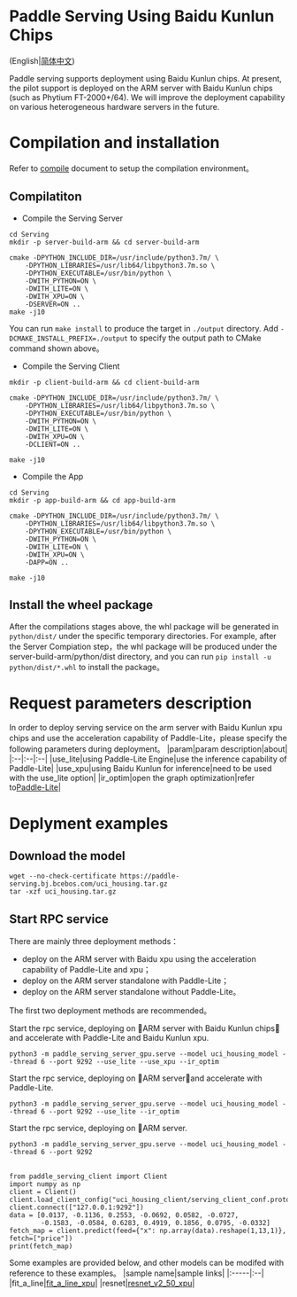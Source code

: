 # Paddle Serving Using Baidu Kunlun Chips
(English|[简体中文](./BAIDU_KUNLUN_XPU_SERVING_CN.md))

Paddle serving supports deployment using Baidu Kunlun chips. At present, the pilot support is deployed on the ARM server with Baidu Kunlun chips
 (such as Phytium FT-2000+/64). We will improve
 the deployment capability on various heterogeneous hardware servers in the future. 

# Compilation and installation
Refer to [compile](COMPILE.md) document to setup the compilation environment。
## Compilatiton
* Compile the Serving Server
```
cd Serving
mkdir -p server-build-arm && cd server-build-arm

cmake -DPYTHON_INCLUDE_DIR=/usr/include/python3.7m/ \
    -DPYTHON_LIBRARIES=/usr/lib64/libpython3.7m.so \
    -DPYTHON_EXECUTABLE=/usr/bin/python \
    -DWITH_PYTHON=ON \
    -DWITH_LITE=ON \
    -DWITH_XPU=ON \
    -DSERVER=ON ..
make -j10
```
You can run `make install` to produce the target in `./output` directory. Add `-DCMAKE_INSTALL_PREFIX=./output` to specify the output path to CMake command shown above。
* Compile the Serving Client
```
mkdir -p client-build-arm && cd client-build-arm

cmake -DPYTHON_INCLUDE_DIR=/usr/include/python3.7m/ \
    -DPYTHON_LIBRARIES=/usr/lib64/libpython3.7m.so \
    -DPYTHON_EXECUTABLE=/usr/bin/python \
    -DWITH_PYTHON=ON \
    -DWITH_LITE=ON \
    -DWITH_XPU=ON \
    -DCLIENT=ON ..

make -j10
```
* Compile the App
```
cd Serving 
mkdir -p app-build-arm && cd app-build-arm

cmake -DPYTHON_INCLUDE_DIR=/usr/include/python3.7m/ \
    -DPYTHON_LIBRARIES=/usr/lib64/libpython3.7m.so \
    -DPYTHON_EXECUTABLE=/usr/bin/python \
    -DWITH_PYTHON=ON \
    -DWITH_LITE=ON \
    -DWITH_XPU=ON \
    -DAPP=ON ..

make -j10
```
## Install the wheel package
After the compilations stages above, the whl package will be generated in ```python/dist/``` under the specific temporary directories.
For example, after the Server Compiation step，the whl package will be produced under the server-build-arm/python/dist directory, and you can run ```pip install -u python/dist/*.whl``` to install the package。

# Request parameters description
In order to deploy serving
 service on the arm server with Baidu Kunlun xpu chips and use the acceleration capability of Paddle-Lite，please specify the following parameters during deployment。
|param|param description|about|
|:--|:--|:--|
|use_lite|using Paddle-Lite Engine|use the inference capability of Paddle-Lite|
|use_xpu|using Baidu Kunlun for inference|need to be used with the use_lite option|
|ir_optim|open the graph optimization|refer to[Paddle-Lite](https://github.com/PaddlePaddle/Paddle-Lite)|
# Deplyment examples
## Download the model
```
wget --no-check-certificate https://paddle-serving.bj.bcebos.com/uci_housing.tar.gz
tar -xzf uci_housing.tar.gz
```
## Start RPC service
There are mainly three deployment methods：
* deploy on the ARM server with Baidu xpu using the acceleration capability of Paddle-Lite and xpu；
* deploy on the ARM server standalone with Paddle-Lite；
* deploy on the ARM server standalone without Paddle-Lite。
    
The first two deployment methods are recommended。

Start the rpc service, deploying on ARM server with Baidu Kunlun chips，and accelerate with Paddle-Lite and Baidu Kunlun xpu.
```
python3 -m paddle_serving_server_gpu.serve --model uci_housing_model --thread 6 --port 9292 --use_lite --use_xpu --ir_optim
```
Start the rpc service, deploying on ARM server，and accelerate with Paddle-Lite.
```
python3 -m paddle_serving_server_gpu.serve --model uci_housing_model --thread 6 --port 9292 --use_lite --ir_optim
```
Start the rpc service, deploying on ARM server.
```
python3 -m paddle_serving_server_gpu.serve --model uci_housing_model --thread 6 --port 9292
```
## 
```
from paddle_serving_client import Client
import numpy as np
client = Client()
client.load_client_config("uci_housing_client/serving_client_conf.prototxt")
client.connect(["127.0.0.1:9292"])
data = [0.0137, -0.1136, 0.2553, -0.0692, 0.0582, -0.0727,
        -0.1583, -0.0584, 0.6283, 0.4919, 0.1856, 0.0795, -0.0332]
fetch_map = client.predict(feed={"x": np.array(data).reshape(1,13,1)}, fetch=["price"])
print(fetch_map)
```
Some examples are provided below, and other models can be modifed with reference to these examples。
|sample name|sample links|
|:-----|:--|
|fit_a_line|[fit_a_line_xpu](../python/examples/xpu/fit_a_line_xpu)|
|resnet|[resnet_v2_50_xpu](../python/examples/xpu/resnet_v2_50_xpu)|
